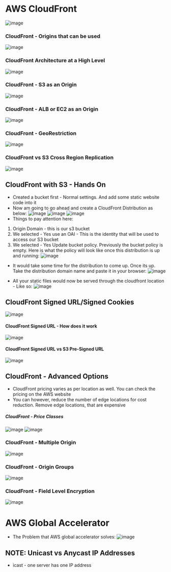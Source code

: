 # AWS CloudFront
![image](https://user-images.githubusercontent.com/43883264/166125636-b67f2b72-e544-4d90-9aff-200ee395d155.png)
### CloudFront - Origins that can be used
![image](https://user-images.githubusercontent.com/43883264/166125702-d45a1826-15de-49ff-84eb-a05f8ddeb7ed.png)

### CloudFront Architecture at a High Level
![image](https://user-images.githubusercontent.com/43883264/166125728-4f15fb71-8203-4d9e-9581-df91e464ac12.png)

### CloudFront - S3 as an Origin
![image](https://user-images.githubusercontent.com/43883264/166125743-ed827603-5b2f-4fca-8394-82b8ea7c66fb.png)

### CloudFront - ALB or EC2 as an Origin
![image](https://user-images.githubusercontent.com/43883264/166125793-52b50003-16fe-4e1f-b85e-d9c420c9563c.png)

### CloudFront - GeoRestriction
![image](https://user-images.githubusercontent.com/43883264/166125838-3eea2a30-f18c-4886-a6f6-b8bff71dfbc7.png)

### CloudFront vs S3 Cross Region Replication
![image](https://user-images.githubusercontent.com/43883264/166125858-cbfeb146-5629-4638-9395-f02af2a914c7.png)

## CloudFront with S3 - Hands On
- Created a bucket first - Normal settings. And add some static website code into it
- Now am going to go ahead and create a CloudFront Distribution as below:
![image](https://user-images.githubusercontent.com/43883264/166125958-8ba13bcc-6823-430e-99ba-8d28dc39bea1.png)
![image](https://user-images.githubusercontent.com/43883264/166125961-d7a20b21-df57-4692-9394-f6c03e4b9398.png)
![image](https://user-images.githubusercontent.com/43883264/166125967-4b4d23f7-0631-47e4-9396-8625926daed2.png)
- Things to pay attention here:
1. Origin Domain - this is our s3 bucket
2. We selected - Yes use an OAI - This is the identity that will be used to access our S3 bucket
3. We selected - Yes Update bucket policy. Previously the bucket policy is empty. Here is what the policy will look like once this distribution is up and running:
![image](https://user-images.githubusercontent.com/43883264/166126231-1a3292e7-82c9-4975-a935-862c8b1908dd.png)

- It would take some time for the distribution to come up. Once its up. Take the distribution domain name and paste it in your browser:
![image](https://user-images.githubusercontent.com/43883264/166126219-d13f6677-1bfb-4c90-b8fd-54701a5db669.png)

- All your static files would now be served through the cloudfront location - Like so:
![image](https://user-images.githubusercontent.com/43883264/166126254-281c1187-5c2e-4d87-a02b-7953493f27bd.png)

## CloudFront Signed URL/Signed Cookies
![image](https://user-images.githubusercontent.com/43883264/166126542-a0d0353a-5373-414f-b579-fb28d11b06fe.png)
#### CloudFront Signed URL - How does it work
![image](https://user-images.githubusercontent.com/43883264/166126566-460b451b-5427-43bc-825f-82fe2445d768.png)

#### CloudFront Signed URL vs S3 Pre-Signed URL
![image](https://user-images.githubusercontent.com/43883264/166126628-6291959c-288b-420a-8a39-1098e0d515b6.png)

## CloudFront - Advanced Options
- CloudFront pricing varies as per location as well. You can check the pricing on the AWS website
- You can however, reduce the number of edge locations for cost reduction. Remove edge locations, that are expensive
##### CloudFront  - Price Classes
![image](https://user-images.githubusercontent.com/43883264/166126676-0b8871ac-7371-4ab2-9b2b-49a178f7ff14.png)
![image](https://user-images.githubusercontent.com/43883264/166126683-ad2f9df8-3e60-4cf6-80de-3a4355054ffb.png)

### CloudFront - Multiple Origin
![image](https://user-images.githubusercontent.com/43883264/166126716-3cc9c372-0a03-49b2-b7b2-7fbc93f28915.png)

### CloudFront - Origin Groups
![image](https://user-images.githubusercontent.com/43883264/166126755-e727c3f5-6f16-46eb-b332-7618c4da7bbc.png)

### CloudFront - Field Level Encryption
![image](https://user-images.githubusercontent.com/43883264/166127144-286a970a-3e09-4b02-9bb8-b87d5817fcf6.png)

# AWS Global Accelerator
- The Problem that AWS global accelerator solves:
![image](https://user-images.githubusercontent.com/43883264/166131244-f3e34abd-a882-4e51-a595-3a93b91f6562.png)

## NOTE: Unicast vs Anycast IP Addresses
- icast - one server has one IP address


